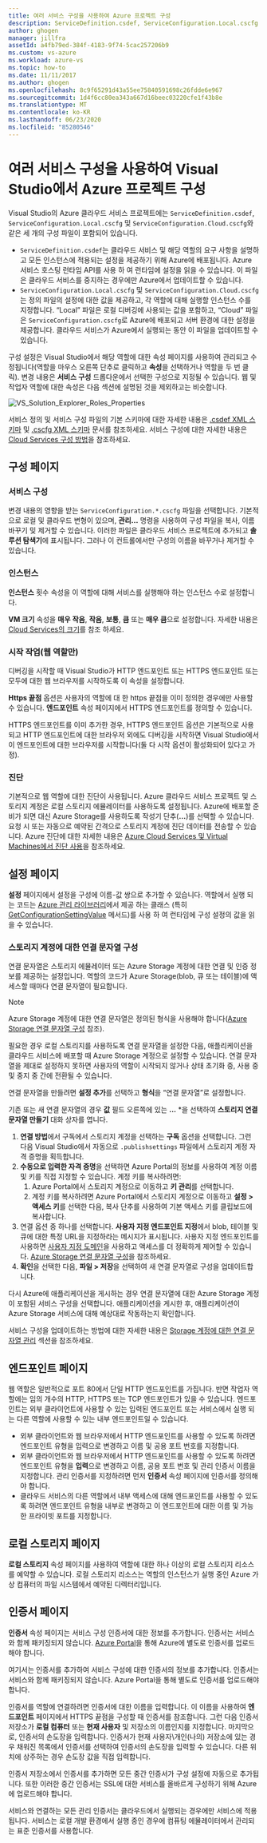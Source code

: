 ```yaml
---
title: 여러 서비스 구성을 사용하여 Azure 프로젝트 구성
description: ServiceDefinition.csdef, ServiceConfiguration.Local.cscfg 및 ServiceConfiguration.Cloud.cscfg 파일을 변경하여 Azure 클라우드 서비스 프로젝트를 구성하는 방법에 대해 알아봅니다.
author: ghogen
manager: jillfra
assetId: a4fb79ed-384f-4183-9f74-5cac257206b9
ms.custom: vs-azure
ms.workload: azure-vs
ms.topic: how-to
ms.date: 11/11/2017
ms.author: ghogen
ms.openlocfilehash: 8c9f65291d43a55ee75840591698c26fdde6e967
ms.sourcegitcommit: 1d4f6cc80ea343a667d16beec03220cfe1f43b8e
ms.translationtype: MT
ms.contentlocale: ko-KR
ms.lasthandoff: 06/23/2020
ms.locfileid: "85280546"
---
```

# <a name="configuring-your-azure-project-in-visual-studio-to-use-multiple-service-configurations"></a>여러 서비스 구성을 사용하여 Visual Studio에서 Azure 프로젝트 구성

Visual Studio의 Azure 클라우드 서비스 프로젝트에는 `ServiceDefinition.csdef`, `ServiceConfiguration.Local.cscfg` 및 `ServiceConfiguration.Cloud.cscfg`와 같은 세 개의 구성 파일이 포함되어 있습니다.

- `ServiceDefinition.csdef`는 클라우드 서비스 및 해당 역할의 요구 사항을 설명하고 모든 인스턴스에 적용되는 설정을 제공하기 위해 Azure에 배포됩니다. Azure 서비스 호스팅 런타임 API를 사용 하 여 런타임에 설정을 읽을 수 있습니다. 이 파일은 클라우드 서비스를 중지하는 경우에만 Azure에서 업데이트할 수 있습니다.
- `ServiceConfiguration.Local.cscfg` 및 `ServiceConfiguration.Cloud.cscfg`는 정의 파일의 설정에 대한 값을 제공하고, 각 역할에 대해 실행할 인스턴스 수를 지정합니다. “Local” 파일은 로컬 디버깅에 사용되는 값을 포함하고, “Cloud” 파일은 `ServiceConfiguration.cscfg`로 Azure에 배포되고 서버 환경에 대한 설정을 제공합니다. 클라우드 서비스가 Azure에서 실행되는 동안 이 파일을 업데이트할 수 있습니다.

구성 설정은 Visual Studio에서 해당 역할에 대한 속성 페이지를 사용하여 관리되고 수정됩니다(역할을 마우스 오른쪽 단추로 클릭하고 **속성**을 선택하거나 역할을 두 번 클릭). 변경 내용은 **서비스 구성** 드롭다운에서 선택한 구성으로 지정될 수 있습니다. 웹 및 작업자 역할에 대한 속성은 다음 섹션에 설명된 것을 제외하고는 비슷합니다.

![VS_Solution_Explorer_Roles_Properties](./media/vs-azure-tools-multiple-services-project-configurations/IC784076.png)

서비스 정의 및 서비스 구성 파일의 기본 스키마에 대한 자세한 내용은 [.csdef XML 스키마](/azure/cloud-services/schema-csdef-file) 및 [.cscfg XML 스키마](/azure/cloud-services/schema-cscfg-file) 문서를 참조하세요. 서비스 구성에 대한 자세한 내용은 [Cloud Services 구성 방법](/azure/cloud-services/cloud-services-how-to-configure-portal)을 참조하세요.

## <a name="configuration-page"></a>구성 페이지

### <a name="service-configuration"></a>서비스 구성

변경 내용의 영향을 받는 `ServiceConfiguration.*.cscfg` 파일을 선택합니다. 기본적으로 로컬 및 클라우드 변형이 있으며, **관리...** 명령을 사용하여 구성 파일을 복사, 이름 바꾸기 및 제거할 수 있습니다. 이러한 파일은 클라우드 서비스 프로젝트에 추가되고 **솔루션 탐색기**에 표시됩니다. 그러나 이 컨트롤에서만 구성의 이름을 바꾸거나 제거할 수 있습니다.

### <a name="instances"></a>인스턴스

**인스턴스** 횟수 속성을 이 역할에 대해 서비스를 실행해야 하는 인스턴스 수로 설정합니다.

**VM 크기** 속성을 **매우 작음**, **작음**, **보통**, **큼** 또는 **매우 큼**으로 설정합니다.  자세한 내용은 [Cloud Services의 크기](/azure/cloud-services/cloud-services-sizes-specs)를 참조 하세요.

### <a name="startup-action-web-role-only"></a>시작 작업(웹 역할만)

디버깅을 시작할 때 Visual Studio가 HTTP 엔드포인트 또는 HTTPS 엔드포인트 또는 모두에 대한 웹 브라우저를 시작하도록 이 속성을 설정합니다.

**Https 끝점** 옵션은 사용자의 역할에 대 한 https 끝점을 이미 정의한 경우에만 사용할 수 있습니다. **엔드포인트** 속성 페이지에서 HTTPS 엔드포인트를 정의할 수 있습니다.

HTTPS 엔드포인트를 이미 추가한 경우, HTTPS 엔드포인트 옵션은 기본적으로 사용되고 HTTP 엔드포인트에 대한 브라우저 외에도 디버깅을 시작하면 Visual Studio에서 이 엔드포인트에 대한 브라우저를 시작합니다(둘 다 시작 옵션이 활성화되어 있다고 가정).

### <a name="diagnostics"></a>진단

기본적으로 웹 역할에 대한 진단이 사용됩니다. Azure 클라우드 서비스 프로젝트 및 스토리지 계정은 로컬 스토리지 에뮬레이터를 사용하도록 설정됩니다. Azure에 배포할 준비가 되면 대신 Azure Storage를 사용하도록 작성기 단추(**...**)를 선택할 수 있습니다. 요청 시 또는 자동으로 예약된 간격으로 스토리지 계정에 진단 데이터를 전송할 수 있습니다. Azure 진단에 대한 자세한 내용은 [Azure Cloud Services 및 Virtual Machines에서 진단 사용](/azure/cloud-services/cloud-services-dotnet-diagnostics)을 참조하세요.

## <a name="settings-page"></a>설정 페이지

**설정** 페이지에서 설정을 구성에 이름-값 쌍으로 추가할 수 있습니다. 역할에서 실행 되는 코드는 [Azure 관리 라이브러리](/previous-versions/azure/dn602775(v=azure.11))에서 제공 하는 클래스 (특히 [GetConfigurationSettingValue](/previous-versions/azure/reference/ee772857(v=azure.100)) 메서드)를 사용 하 여 런타임에 구성 설정의 값을 읽을 수 있습니다.

### <a name="configuring-a-connection-string-for-a-storage-account"></a>스토리지 계정에 대한 연결 문자열 구성

연결 문자열은 스토리지 에뮬레이터 또는 Azure Storage 계정에 대한 연결 및 인증 정보를 제공하는 설정입니다. 역할의 코드가 Azure Storage(blob, 큐 또는 테이블)에 액세스할 때마다 연결 문자열이 필요합니다.

> [!Note]
> Azure Storage 계정에 대한 연결 문자열은 정의된 형식을 사용해야 합니다([Azure Storage 연결 문자열 구성](/azure/storage/common/storage-configure-connection-string) 참조).

필요한 경우 로컬 스토리지를 사용하도록 연결 문자열을 설정한 다음, 애플리케이션을 클라우드 서비스에 배포할 때 Azure Storage 계정으로 설정할 수 있습니다. 연결 문자열을 제대로 설정하지 못하면 사용자의 역할이 시작되지 않거나 상태 초기화 중, 사용 중 및 중지 중 간에 전환될 수 있습니다.

연결 문자열을 만들려면 **설정 추가**를 선택하고 **형식**을 “연결 문자열”로 설정합니다.

기존 또는 새 연결 문자열의 경우 **값** 필드 오른쪽에 있는 **...** \*을 선택하여 **스토리지 연결 문자열 만들기** 대화 상자를 엽니다.

1. **연결 방법**에서 구독에서 스토리지 계정을 선택하는 **구독** 옵션을 선택합니다. 그런 다음 Visual Studio에서 자동으로 `.publishsettings` 파일에서 스토리지 계정 자격 증명을 획득합니다.
1. **수동으로 입력한 자격 증명**을 선택하면 Azure Portal의 정보를 사용하여 계정 이름 및 키를 직접 지정할 수 있습니다. 계정 키를 복사하려면:
    1. Azure Portal에서 스토리지 계정으로 이동하고 **키 관리**를 선택합니다.
    1. 계정 키를 복사하려면 Azure Portal에서 스토리지 계정으로 이동하고 **설정 &gt; 액세스 키**를 선택한 다음, 복사 단추를 사용하여 기본 액세스 키를 클립보드에 복사합니다.
1. 연결 옵션 중 하나를 선택합니다. **사용자 지정 엔드포인트 지정**에서 blob, 테이블 및 큐에 대한 특정 URL을 지정하라는 메시지가 표시됩니다. 사용자 지정 엔드포인트를 사용하면 [사용자 지정 도메인](/azure/storage/blobs/storage-custom-domain-name)을 사용하고 액세스를 더 정확하게 제어할 수 있습니다. [Azure Storage 연결 문자열 구성](/azure/storage/common/storage-configure-connection-string)을 참조하세요.
1. **확인**을 선택한 다음, **파일 > 저장**을 선택하여 새 연결 문자열로 구성을 업데이트합니다.

다시 Azure에 애플리케이션을 게시하는 경우 연결 문자열에 대한 Azure Storage 계정이 포함된 서비스 구성을 선택합니다. 애플리케이션을 게시한 후, 애플리케이션이 Azure Storage 서비스에 대해 예상대로 작동하는지 확인합니다.

서비스 구성을 업데이트하는 방법에 대한 자세한 내용은 [Storage 계정에 대한 연결 문자열 관리](vs-azure-tools-configure-roles-for-cloud-service.md#manage-connection-strings-for-storage-accounts) 섹션을 참조하세요.

## <a name="endpoints-page"></a>엔드포인트 페이지

웹 역할은 일반적으로 포트 80에서 단일 HTTP 엔드포인트를 가집니다. 반면 작업자 역할에는 임의 개수의 HTTP, HTTPS 또는 TCP 엔드포인트가 있을 수 있습니다. 엔드포인트는 외부 클라이언트에 사용할 수 있는 입력된 엔드포인트 또는 서비스에서 실행 되는 다른 역할에 사용할 수 있는 내부 엔드포인트일 수 있습니다.

- 외부 클라이언트와 웹 브라우저에서 HTTP 엔드포인트를 사용할 수 있도록 하려면 엔드포인트 유형을 입력으로 변경하고 이름 및 공용 포트 번호를 지정합니다.
- 외부 클라이언트와 웹 브라우저에서 HTTP 엔드포인트를 사용할 수 있도록 하려면 엔드포인트 유형을 **입력**으로 변경하고 이름, 공용 포트 번호 및 관리 인증서 이름을 지정합니다. 관리 인증서를 지정하려면 먼저 **인증서** 속성 페이지에 인증서를 정의해야 합니다.
- 클라우드 서비스의 다른 역할에서 내부 액세스에 대해 엔드포인트를 사용할 수 있도록 하려면 엔드포인트 유형을 내부로 변경하고 이 엔드포인트에 대한 이름 및 가능한 프라이빗 포트를 지정합니다.

## <a name="local-storage-page"></a>로컬 스토리지 페이지

**로컬 스토리지** 속성 페이지를 사용하여 역할에 대한 하나 이상의 로컬 스토리지 리소스를 예약할 수 있습니다. 로컬 스토리지 리소스는 역할의 인스턴스가 실행 중인 Azure 가상 컴퓨터의 파일 시스템에서 예약된 디렉터리입니다.

## <a name="certificates-page"></a>인증서 페이지

**인증서** 속성 페이지는 서비스 구성 인증서에 대한 정보를 추가합니다. 인증서는 서비스와 함께 패키징되지 않습니다. [Azure Portal](https://portal.azure.com)을 통해 Azure에 별도로 인증서를 업로드해야 합니다.

여기서는 인증서를 추가하여 서비스 구성에 대한 인증서의 정보를 추가합니다. 인증서는 서비스와 함께 패키징되지 않습니다. Azure Portal을 통해 별도로 인증서를 업로드해야 합니다.

인증서를 역할에 연결하려면 인증서에 대한 이름을 입력합니다. 이 이름을 사용하여 **엔드포인트** 페이지에서 HTTPS 끝점을 구성할 때 인증서를 참조합니다. 그런 다음 인증서 저장소가 **로컬 컴퓨터** 또는 **현재 사용자** 및 저장소의 이름인지를 지정합니다. 마지막으로, 인증서의 손도장을 입력합니다. 인증서가 현재 사용자\개인(나의) 저장소에 있는 경우 채워진 목록에서 인증서를 선택하여 인증서의 손도장을 입력할 수 있습니다. 다른 위치에 상주하는 경우 손도장 값을 직접 입력합니다.

인증서 저장소에서 인증서를 추가하면 모든 중간 인증서가 구성 설정에 자동으로 추가됩니다. 또한 이러한 중간 인증서는 SSL에 대한 서비스를 올바르게 구성하기 위해 Azure에 업로드해야 합니다.

서비스와 연결하는 모든 관리 인증서는 클라우드에서 실행되는 경우에만 서비스에 적용됩니다. 서비스는 로컬 개발 환경에서 실행 중인 경우에 컴퓨팅 에뮬레이터에서 관리되는 표준 인증서를 사용합니다.
